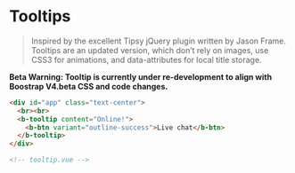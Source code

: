 # Tooltips

> Inspired by the excellent Tipsy jQuery plugin written by Jason Frame. Tooltips are an updated version,
  which don’t rely on images, use CSS3 for animations, and data-attributes for local title storage.

**Beta Warning: Tooltip is currently under re-development to align with Boostrap V4.beta
CSS and code changes.**

```html
<div id="app" class="text-center">
  <br><br>
  <b-tooltip content="Online!">
    <b-btn variant="outline-success">Live chat</b-btn>
  </b-tooltip>
</div>

<!-- tooltip.vue -->
```
